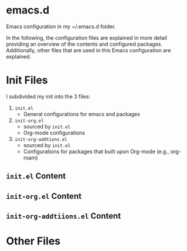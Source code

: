 # emacs.d
Emacs configuration in my ~/.emacs.d folder.


In the following, the configuration files are explained in more detail providing an overview of the contents and configured packages. Additionally, other files that are used in this Emacs configuration are explained.

# Init Files

I subdivided my init into the 3 files:

1. `init.el`
   - General configurations for emacs and packages
2. `init-org.el`
   - sourced by `init.el`
   - Org-mode configurations
3. `init-org-addtions.el`
   - sourced by `init.el`
   - Configurations for packages that built upon Org-mode (e.g., org-roam)

## `init.el` Content

## `init-org.el` Content

## `init-org-addtiions.el` Content

# Other Files 
